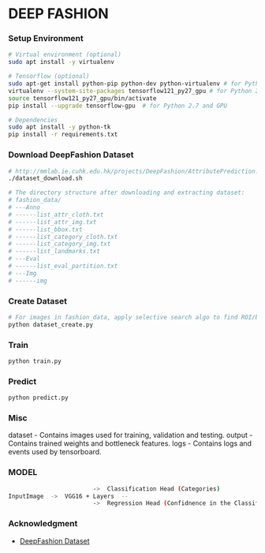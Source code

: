 # DEEP FASHION

### Setup Environment
```sh
# Virtual environment (optional)
sudo apt install -y virtualenv

# Tensorflow (optional)
sudo apt-get install python-pip python-dev python-virtualenv # for Python 2.7
virtualenv --system-site-packages tensorflow121_py27_gpu # for Python 2.7
source tensorflow121_py27_gpu/bin/activate
pip install --upgrade tensorflow-gpu  # for Python 2.7 and GPU

# Dependencies
sudo apt install -y python-tk
pip install -r requirements.txt 
```

### Download DeepFashion Dataset 
```sh
# http://mmlab.ie.cuhk.edu.hk/projects/DeepFashion/AttributePrediction.html
./dataset_download.sh

# The directory structure after downloading and extracting dataset:
# fashion_data/
# ---Anno
# ------list_attr_cloth.txt
# ------list_attr_img.txt
# ------list_bbox.txt
# ------list_category_cloth.txt
# ------list_category_img.txt
# ------list_landmarks.txt
# ---Eval
# ------list_eval_partition.txt
# ---Img
# ------img
```

### Create Dataset
```sh
# For images in fashion_data, apply selective search algo to find ROI/bounding boxes. Crop and copy these ROI inside dataset
python dataset_create.py
```

### Train
```sh
python train.py
```

### Predict
```sh
python predict.py
```

### Misc
dataset	- Contains images used for training, validation and testing.
output	- Contains trained weights and bottleneck features.
logs    - Contains logs and events used by tensorboard.

### MODEL
```sh
						->	Classification Head (Categories)
InputImage	->	VGG16 + Layers	--
						->	Regression Head	(Confidnence in the Classification head prediction)

```

### Acknowledgment
- [DeepFashion Dataset](http://mmlab.ie.cuhk.edu.hk/projects/DeepFashion.html)



